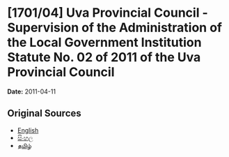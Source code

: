 # [1701/04] Uva Provincial Council - Supervision of the Administration of the Local Government Institution Statute No. 02 of 2011 of the Uva Provincial Council

**Date:** 2011-04-11

## Original Sources

- [English](https://documents.gov.lk/view/extra-gazettes/2011/4/1701-04_E.pdf)
- [සිංහල](https://documents.gov.lk/view/extra-gazettes/2011/4/1701-04_S.pdf)
- [தமிழ்](https://documents.gov.lk/view/extra-gazettes/2011/4/1701-04_T.pdf)
